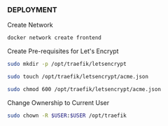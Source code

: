 ### DEPLOYMENT

Create Network

```bash
docker network create frontend
```

Create Pre-requisites for Let's Encrypt

```bash
sudo mkdir -p /opt/traefik/letsencrypt

sudo touch /opt/traefik/letsencrypt/acme.json

sudo chmod 600 /opt/traefik/letsencrypt/acme.json
```

Change Ownership to Current User

```bash
sudo chown -R $USER:$USER /opt/traefik
```

